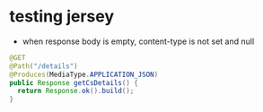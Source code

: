 # testing jersey

- when response body is empty, content-type is not set and null

```java
@GET
@Path("/details")
@Produces(MediaType.APPLICATION_JSON)
public Response getCsDetails() {
  return Response.ok().build();
}
```

